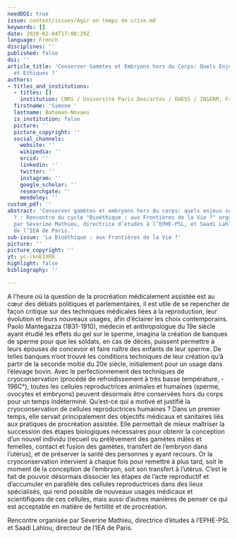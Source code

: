 ```yaml
---
needDOI: true
issue: content/issues/Agir en temps de crise.md
keywords: []
date: 2020-02-04T17:00:29Z
language: French
disciplines: ''
published: false
doi: ''
article_title: 'Conserver Gamètes et Embryons hors du Corps: Quels Enjeux Sociaux
  et Ethiques ?'
authors:
- titles_and_institutions:
  - titles: []
    institution: CNRS / Université Paris Descartes / EHESS / INSERM, France
  firstname: 'Simone '
  lastname: Bateman-Novaes
  is_institution: false
  picture: ''
  picture_copyright: ''
  social_channels:
    website: ''
    wikipedia: ''
    orcid: ''
    linkedin: ''
    twitter: ''
    instagram: ''
    google_scholar: ''
    researchgate: ''
    mendeley: ''
custom_pdf: ''
abstract: 'Conserver gamètes et embryons hors du corps: quels enjeux sociaux et éthiques
  ? : Rencontre du cycle "Bioéthique : aux Frontières de la Vie ?" organisée et animée
  par Séverine Mathieu, directrice d’études à l’EPHE-PSL, et Saadi Lahlou, directeur
  de l’IEA de Paris.'
sub-issue: 'La Bioéthique : aux Frontières de la Vie ?'
picture: ''
picture_copyright: ''
yt: yc-rknE1XR8
highlight: false
bibliography: ''

---
```

A l’heure où la question de la procréation médicalement assistée est au cœur des débats politiques et parlementaires, il est utile de se repencher de façon critique sur des techniques médicales liées à la reproduction, leur évolution et leurs nouveaux usages, afin d’éclairer les choix contemporains. Paolo Mantegazza (1831-1910), médecin et anthropologue du 19e siècle ayant étudié les effets du gel sur le sperme, imagina la création de banques de sperme pour que les soldats, en cas de décès, puissent permettre à leurs épouses de concevoir et faire naître des enfants de leur sperme. De telles banques n’ont trouvé les conditions techniques de leur création qu’à partir de la seconde moitié du 20e siècle, initialement pour un usage dans l’élevage bovin. Avec le perfectionnement des techniques de cryoconservation (procédé de refroidissement à très basse température, - 196C°), toutes les cellules reproductrices animales et humaines (sperme, ovocytes et embryons) peuvent désormais être conservées hors du corps pour un temps indéterminé. Qu’est-ce qui a motivé et justifié la cryoconservation de cellules reproductrices humaines ? Dans un premier temps, elle servait principalement des objectifs médicaux et sanitaires liés aux pratiques de procréation assistée. Elle permettait de mieux maîtriser la succession des étapes biologiques nécessaires pour obtenir la conception d’un nouvel individu (recueil ou prélèvement des gamètes mâles et femelles, contact et fusion des gamètes, transfert de l’embryon dans l’utérus), et de préserver la santé des personnes y ayant recours. Or la cryoconservation intervient à chaque fois pour remettre à plus tard, soit le moment de la conception de l’embryon, soit son transfert à l’utérus. C’est le fait de pouvoir désormais dissocier les étapes de l’acte reproductif et d’accumuler en parallèle des cellules reproductrices dans des lieux spécialisés, qui rend possible de nouveaux usages médicaux et scientifiques de ces cellules, mais aussi d’autres manières de penser ce qui est acceptable en matière de fertilité et de procréation.

Rencontre organisée par Séverine Mathieu, directrice d’études à l’EPHE-PSL et Saadi Lahlou, directeur de l’IEA de Paris.

<Youtube yt="yc-rknE1XR8" caption ="Conserver gamètes et embryons hors du corps: quels enjeux sociaux et éthiques ?"></Youtube>